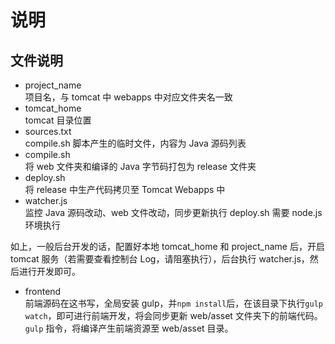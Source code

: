 # 说明

## 文件说明

- project_name  
    项目名，与 tomcat 中 webapps 中对应文件夹名一致
- tomcat_home  
    tomcat 目录位置
- sources.txt  
    compile.sh 脚本产生的临时文件，内容为 Java 源码列表
- compile.sh  
    将 web 文件夹和编译的 Java 字节码打包为 release 文件夹
- deploy.sh  
    将 release 中生产代码拷贝至 Tomcat Webapps 中
- watcher.js  
    监控 Java 源码改动、web 文件改动，同步更新执行 deploy.sh
    需要 node.js 环境执行

如上，一般后台开发的话，配置好本地 tomcat_home 和 project_name 后，开启 tomcat 服务（若需要查看控制台 Log，请阻塞执行），后台执行 watcher.js，然后进行开发即可。

- frontend  
    前端源码在这书写，全局安装 gulp，并`npm install`后，在该目录下执行`gulp watch`，即可进行前端开发，将会同步更新 web/asset 文件夹下的前端代码。  
    `gulp` 指令，将编译产生前端资源至 web/asset 目录。